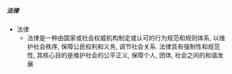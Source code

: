 ##### 法律
- 法律
	- 法律是一种由国家或社会权威机构制定或认可的行为规范和规则体系, 以维护社会秩序, 保障公民权利和义务, 调节社会关系. 法律具有强制性和规范性, 其核心目的是维护社会的公平正义, 保障个人, 团体, 社会之间的和谐发展

